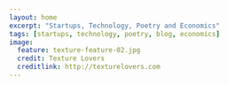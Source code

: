 ```yaml
---
layout: home
excerpt: "Startups, Technology, Poetry and Economics"
tags: [startups, technology, poetry, blog, economics]
image:
  feature: texture-feature-02.jpg
  credit: Texture Lovers
  creditlink: http://texturelovers.com
---
```

